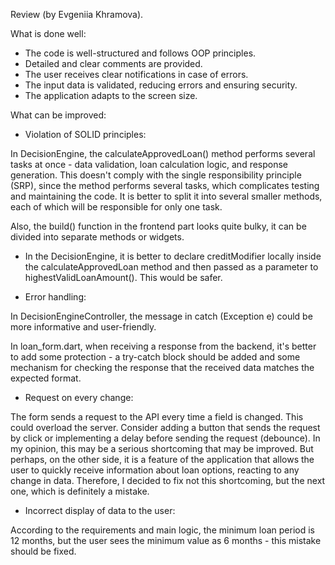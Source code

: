 Review (by Evgeniia Khramova).

What is done well:

- The code is well-structured and follows OOP principles.
- Detailed and clear comments are provided.
- The user receives clear notifications in case of errors.
- The input data is validated, reducing errors and ensuring security.
- The application adapts to the screen size.

What can be improved:

- Violation of SOLID principles:

In DecisionEngine, the calculateApprovedLoan() method performs several tasks at once - data validation, loan calculation logic, and response generation. This doesn't comply with the single responsibility principle (SRP), since the method performs several tasks, which complicates testing and maintaining the code. It is better to split it into several smaller methods, each of which will be responsible for only one task.

Also, the build() function in the frontend part looks quite bulky, it can be divided into separate methods or widgets.

- In the DecisionEngine, it is better to declare creditModifier locally inside the calculateApprovedLoan method and then passed as a parameter to highestValidLoanAmount(). This would be safer.

- Error handling:

In DecisionEngineController, the message in catch (Exception e) could be more informative and user-friendly.

In loan_form.dart, when receiving a response from the backend, it's better to add some protection - a try-catch block should be added and some mechanism for checking the response that the received data matches the expected format.

- Request on every change:

The form sends a request to the API every time a field is changed. This could overload the server. Consider adding a button that sends the request by click or implementing a delay before sending the request (debounce).
In my opinion, this may be a serious shortcoming that may be improved. But perhaps, on the other side, it is a feature of the application that allows the user to quickly receive information about loan options, reacting to any change in data. Therefore, I decided to fix not this shortcoming, but the next one, which is definitely a mistake.

- Incorrect display of data to the user:

According to the requirements and main logic, the minimum loan period is 12 months, but the user sees the minimum value as 6 months - this mistake should be fixed.
